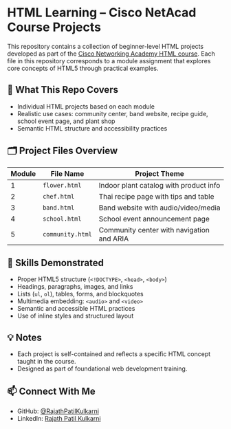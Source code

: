 # HTML Learning – Cisco NetAcad Course Projects

This repository contains a collection of beginner-level HTML projects developed as part of the [Cisco Networking Academy HTML course](https://www.netacad.com/). Each file in this repository corresponds to a module assignment that explores core concepts of HTML5 through practical examples.

## 🧠 What This Repo Covers

- Individual HTML projects based on each module
- Realistic use cases: community center, band website, recipe guide, school event page, and plant shop
- Semantic HTML structure and accessibility practices

## 🗂️ Project Files Overview

| Module | File Name       | Project Theme                         |
|--------|------------------|----------------------------------------|
| 1      | `flower.html`    | Indoor plant catalog with product info |
| 2      | `chef.html`      | Thai recipe page with tips and table   |
| 3      | `band.html`      | Band website with audio/video/media    |
| 4      | `school.html`    | School event announcement page         |
| 5      | `community.html` | Community center with navigation and ARIA |

## 🧪 Skills Demonstrated

- Proper HTML5 structure (`<!DOCTYPE>`, `<head>`, `<body>`)
- Headings, paragraphs, images, and links
- Lists (`ul`, `ol`), tables, forms, and blockquotes
- Multimedia embedding: `<audio>` and `<video>`
- Semantic and accessible HTML practices
- Use of inline styles and structured layout

## 💡 Notes

- Each project is self-contained and reflects a specific HTML concept taught in the course.
- Designed as part of foundational web development training.

## 📫 Connect With Me

- GitHub: [@RajathPatilKulkarni](https://github.com/RajathPatilKulkarni)
- LinkedIn: [Rajath Patil Kulkarni](https://www.linkedin.com/in/rajathpatilkulkarni)